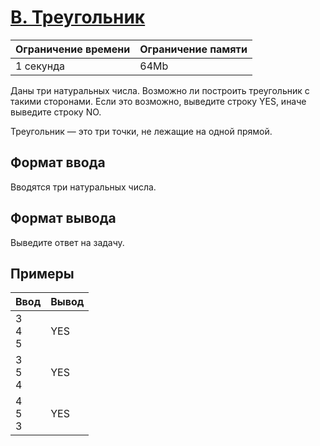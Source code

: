 # [B. Треугольник](https://contest.yandex.ru/contest/27393/problems/B/ "Ссылка на сайт с задачей")
| Ограничение времени | Ограничение памяти |
| -|-|
| 1 секунда | 64Mb |

Даны три натуральных числа. Возможно ли построить треугольник с такими сторонами. Если это возможно, выведите строку YES, иначе выведите строку NO.

Треугольник — это три точки, не лежащие на одной прямой.

## Формат ввода

Вводятся три натуральных числа.

## Формат вывода

Выведите ответ на задачу.

## Примеры

| Ввод | Вывод |
| -|-|
| 3</br>4</br>5 | YES |
| 3</br>5</br>4 | YES |
| 4</br>5</br>3 | YES |
